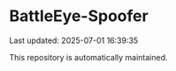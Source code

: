 # BattleEye-Spoofer

Last updated: 2025-07-01 16:39:35

This repository is automatically maintained.
